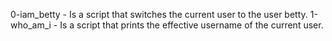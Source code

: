 0-iam_betty - Is a script that switches the current user to the user betty.
1-who_am_i - Is a script that prints the effective username of the current user.